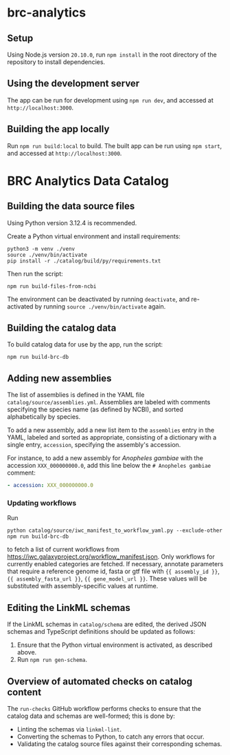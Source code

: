 # brc-analytics

## Setup

Using Node.js version `20.10.0`, run `npm install` in the root directory of the repository to install dependencies.

## Using the development server

The app can be run for development using `npm run dev`, and accessed at `http://localhost:3000`.

## Building the app locally

Run `npm run build:local` to build. The built app can be run using `npm start`, and accessed at `http://localhost:3000`.

# BRC Analytics Data Catalog

## Building the data source files

Using Python version 3.12.4 is recommended.

Create a Python virtual environment and install requirements:

```shell
python3 -m venv ./venv
source ./venv/bin/activate
pip install -r ./catalog/build/py/requirements.txt
```

Then run the script:

```shell
npm run build-files-from-ncbi
```

The environment can be deactivated by running `deactivate`, and re-activated by running `source ./venv/bin/activate`
again.

## Building the catalog data

To build catalog data for use by the app, run the script:

```shell
npm run build-brc-db
```

## Adding new assemblies

The list of assemblies is defined in the YAML file `catalog/source/assemblies.yml`. Assemblies are labeled
with comments specifying the species name (as defined by NCBI), and sorted alphabetically by species.

To add a new assembly, add a new list item to the `assemblies` entry in the YAML, labeled and sorted as appropriate,
consisting of a dictionary with a single entry, `accession`, specifying the assembly's accession.

For instance, to add a new assembly for _Anopheles gambiae_ with the accession `XXX_000000000.0`, add this line below
the `# Anopheles gambiae` comment:

```yaml
- accession: XXX_000000000.0
```

### Updating workflows

Run

```shell
python catalog/source/iwc_manifest_to_workflow_yaml.py --exclude-other
npm run build-brc-db
```

to fetch a list of current workflows from https://iwc.galaxyproject.org/workflow_manifest.json.
Only workflows for currently enabled categories are fetched.
If necessary, annotate parameters that require a reference genome id, fasta or gtf file with
`{{ assembly_id }}`, `{{ assembly_fasta_url }}`, `{{ gene_model_url }}`.
These values will be substituted with assembly-specific values at runtime.

## Editing the LinkML schemas

If the LinkML schemas in `catalog/schema` are edited, the derived JSON schemas and TypeScript definitions should be updated
as follows:

1. Ensure that the Python virtual environment is activated, as described above.
1. Run `npm run gen-schema`.

## Overview of automated checks on catalog content

The `run-checks` GitHub workflow performs checks to ensure that the catalog data and schemas are well-formed; this is done by:

- Linting the schemas via `linkml-lint`.
- Converting the schemas to Python, to catch any errors that occur.
- Validating the catalog source files against their corresponding schemas.
